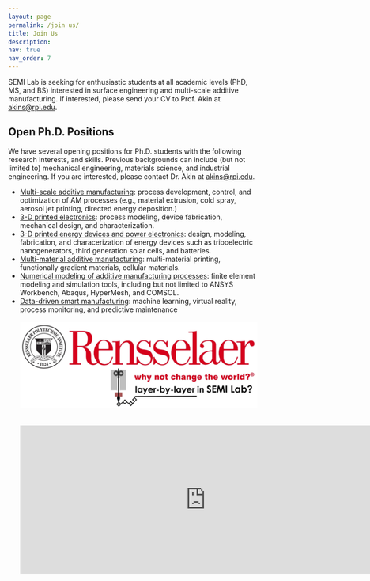 ```yaml
---
layout: page
permalink: /join us/
title: Join Us
description: 
nav: true
nav_order: 7
---
```


SEMI Lab is seeking for enthusiastic students at all academic levels (PhD, MS, and BS) interested in surface engineering and multi-scale additive manufacturing. If interested, please send your CV to Prof. Akin at <a href="mailto:akins@rpi.edu">akins@rpi.edu</a>. 


## Open Ph.D. Positions

We have several opening positions for Ph.D. students with the following research interests, and skills. Previous backgrounds can include (but not limited to) mechanical engineering, materials science, and industrial engineering. If you are interested, please contact Dr. Akin at <a href="mailto:akins@rpi.edu">akins@rpi.edu</a>.

<ul>
<li> <u> Multi-scale additive manufacturing</u>: process development, control, and optimization of AM processes (e.g., material extrusion, cold spray, aerosol jet printing, directed energy deposition.) </li>

<li> <u> 3-D printed electronics</u>: process modeling, device fabrication, mechanical design, and characterization. 
  </li>
  
<li> <u> 3-D printed energy devices and power electronics</u>: design, modeling, fabrication, and characerization of energy devices such as triboelectric nanogenerators, third generation solar cells, and batteries.
  </li>
<li> <u> Multi-material additive manufacturing</u>: multi-material printing, functionally gradient materials, cellular materials.   </li>

<li> <u> Numerical modeling of additive manufacturing processes</u>: finite element modeling and simulation tools, including but not limited to ANSYS Workbench, Abaqus, HyperMesh, and COMSOL. </li>

<li> <u> Data-driven smart manufacturing</u>: machine learning, virtual reality, process monitoring, and predictive maintenance  </li> 
<br>

<img src="../assets/img/layerbylayer2.webp" width="750">
<br>
<br>
<p><iframe src="https://www.google.com/maps/embed?pb=!1m18!1m12!1m3!1d2930.776523035785!2d-73.68286802402913!3d42.729620571161036!2m3!1f0!2f0!3f0!3m2!1i1024!2i768!4f13.1!3m3!1m2!1s0x89de0fa08064a661%3A0x9988e3fc27d910a9!2sDepartment%20of%20Mechanical%2C%20Aerospace%2C%20and%20Nuclear%20Engineering!5e0!3m2!1sen!2sus!4v1696722460555!5m2!1sen!2sus" width="750" height="300" style="border:0;" allowfullscreen="" loading="lazy" referrerpolicy="no-referrer-when-downgrade"></iframe> </p>
